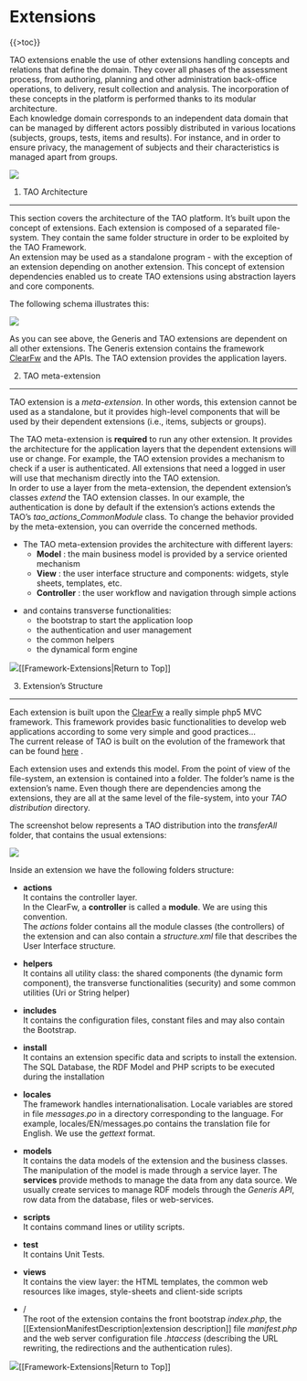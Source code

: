 Extensions
==========

{{\>toc}}

TAO extensions enable the use of other extensions handling concepts and relations that define the domain. They cover all phases of the assessment process, from authoring, planning and other administration back-office operations, to delivery, result collection and analysis. The incorporation of these concepts in the platform is performed thanks to its modular architecture.\
Each knowledge domain corresponds to an independent data domain that can be managed by different actors possibly distributed in various locations (subjects, groups, tests, items and results). For instance, and in order to ensure privacy, the management of subjects and their characteristics is managed apart from groups.

![](http://forge.taotesting.com/attachments/542/extension_model.png)

1. TAO Architecture
-------------------

This section covers the architecture of the TAO platform. It’s built upon the concept of extensions. Each extension is composed of a separated file-system. They contain the same folder structure in order to be exploited by the TAO Framework.\
An extension may be used as a standalone program - with the exception of an extension depending on another extension. This concept of extension dependencies enabled us to create TAO extensions using abstraction layers and core components.

The following schema illustrates this:

![](http://forge.taotesting.com/attachments/download/2239/extensions.png)

As you can see above, the Generis and TAO extensions are dependent on all other extensions. The Generis extension contains the framework [ClearFw](http://code.google.com/p/clearfw/) and the APIs. The TAO extension provides the application layers.

2. TAO meta-extension
---------------------

TAO extension is a *meta-extension*. In other words, this extension cannot be used as a standalone, but it provides high-level components that will be used by their dependent extensions (i.e., items, subjects or groups).

The TAO meta-extension is **required** to run any other extension. It provides the architecture for the application layers that the dependent extensions will use or change. For example, the TAO extension provides a mechanism to check if a user is authenticated. All extensions that need a logged in user will use that mechanism directly into the TAO extension.\
In order to use a layer from the meta-extension, the dependent extension’s classes *extend* the TAO extension classes. In our example, the authentication is done by default if the extension’s actions extends the TAO’s *tao\_actions\_CommonModule* class. To change the behavior provided by the meta-extension, you can override the concerned methods.

-   The TAO meta-extension provides the architecture with different layers:
    -   **Model** : the main business model is provided by a service oriented mechanism
    -   **View** : the user interface structure and components: widgets, style sheets, templates, etc.
    -   **Controller** : the user workflow and navigation through simple actions

<!-- -->

-   and contains transverse functionalities:
    -   the bootstrap to start the application loop
    -   the authentication and user management
    -   the common helpers
    -   the dynamical form engine

![](http://forge.taotesting.com/attachments/download/215/returnTopArrow.JPG)[[Framework-Extensions|Return to Top]]

3. Extension’s Structure
------------------------

Each extension is built upon the [ClearFw](http://code.google.com/p/clearfw/) a really simple php5 MVC framework. This framework provides basic functionalities to develop web applications according to some very simple and good practices…\
The current release of TAO is built on the evolution of the framework that can be found [here](http://clearfw.googlecode.com/svn/tags/taoTransfer) .

Each extension uses and extends this model. From the point of view of the file-system, an extension is contained into a folder. The folder’s name is the extension’s name. Even though there are dependencies among the extensions, they are all at the same level of the file-system, into your *TAO distribution* directory.

The screenshot below represents a TAO distribution into the *transferAll* folder, that contains the usual extensions:

![](http://forge.taotesting.com/attachments/394/extension_filesystem.png)

Inside an extension we have the following folders structure:

-   **actions**\
    It contains the controller layer.\
    In the ClearFw, a **controller** is called a **module**. We are using this convention.\
    The *actions* folder contains all the module classes (the controllers) of the extension and can also contain a *structure.xml* file that describes the User Interface structure.

<!-- -->

-   **helpers**\
    It contains all utility class: the shared components (the dynamic form component), the transverse functionalities (security) and some common utilities (Uri or String helper)

<!-- -->

-   **includes**\
    It contains the configuration files, constant files and may also contain the Bootstrap.

<!-- -->

-   **install**\
    It contains an extension specific data and scripts to install the extension. The SQL Database, the RDF Model and PHP scripts to be executed during the installation

<!-- -->

-   **locales**\
    The framework handles internationalisation. Locale variables are stored in file *messages.po* in a directory corresponding to the language. For example, locales/EN/messages.po contains the translation file for English. We use the *gettext* format.

<!-- -->

-   **models**\
    It contains the data models of the extension and the business classes. The manipulation of the model is made through a service layer. The **services** provide methods to manage the data from any data source. We usually create services to manage RDF models through the *Generis API*, row data from the database, files or web-services.

<!-- -->

-   **scripts**\
    It contains command lines or utility scripts.

<!-- -->

-   **test**\
    It contains Unit Tests.

<!-- -->

-   **views**\
    It contains the view layer: the HTML templates, the common web resources like images, style-sheets and client-side scripts

<!-- -->

-   /\
    The root of the extension contains the front bootstrap *index.php*, the [[ExtensionManifestDescription|extension description]] file *manifest.php* and the web server configuration file *.htaccess* (describing the URL rewriting, the redirections and the authentication rules).

![](http://forge.taotesting.com/attachments/download/215/returnTopArrow.JPG)[[Framework-Extensions|Return to Top]]

